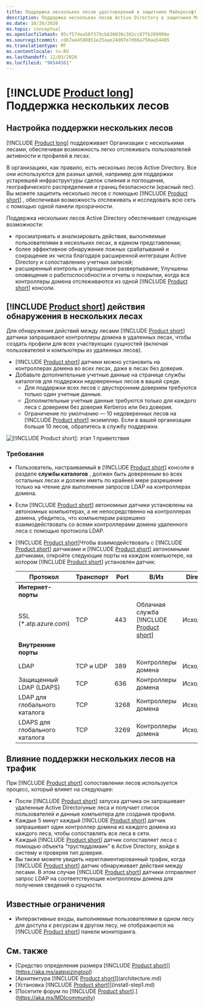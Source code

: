 ```yaml
---
title: Поддержка нескольких лесов удостоверений в защитнике Майкрософт
description: Поддержка нескольких лесов Active Directory в защитнике Майкрософт для идентификации.
ms.date: 10/26/2020
ms.topic: conceptual
ms.openlocfilehash: 05cf574aa56f379cb636036c382cc87fb289990e
ms.sourcegitcommit: cdb7ae4580851e25aae24d07e7d66a750aa54405
ms.translationtype: MT
ms.contentlocale: ru-RU
ms.lasthandoff: 12/03/2020
ms.locfileid: "96544561"
---
```

# <a name="product-long-multi-forest-support"></a>[!INCLUDE [Product long](includes/product-long.md)] Поддержка нескольких лесов

## <a name="multi-forest-support-set-up"></a>Настройка поддержки нескольких лесов

[!INCLUDE [Product long](includes/product-long.md)] поддерживает Организации с несколькими лесами, обеспечивая возможность легко отслеживать пользователей активности и профилей в лесах.

В организациях, как правило, есть несколько лесов Active Directory. Все они используются для разных целей, например для поддержки устаревшей инфраструктуры сделок слияния и поглощения, географического распределения и границ безопасности (красный лес). Вы можете защитить несколько лесов с помощью [!INCLUDE [Product short](includes/product-short.md)] , обеспечивая возможность отслеживать и исследовать всю сеть с помощью одной панели прозрачности.

Поддержка нескольких лесов Active Directory обеспечивает следующие возможности:

- просматривать и анализировать действия, выполняемые пользователями в нескольких лесах, в едином представлении;
- более эффективное обнаружение ложных срабатываний и сокращение их числа благодаря расширенной интеграции Active Directory и сопоставлению учетных записей;
- расширенный контроль и упрощенное развертывание; Улучшены оповещения о работоспособности и отчеты о покрытии, когда все контроллеры домена отслеживаются из одной [!INCLUDE [Product short](includes/product-short.md)] консоли.

## <a name="product-short-detection-activity-across-multiple-forests"></a>[!INCLUDE [Product short](includes/product-short.md)] действия обнаружения в нескольких лесах

Для обнаружения действий между лесами [!INCLUDE [Product short](includes/product-short.md)] датчики запрашивают контроллеры домена в удаленных лесах, чтобы создать профили для всех участвующих сущностей (включая пользователей и компьютеры из удаленных лесов).

- [!INCLUDE [Product short](includes/product-short.md)] датчики можно установить на контроллерах домена во всех лесах, даже в лесах без доверия.
- Добавьте дополнительные учетные данные на странице службы каталогов для поддержки недоверенных лесов в вашей среде.
  - Для поддержки всех лесов с двусторонним доверием требуются только один учетные данные.
  - Дополнительные учетные данные требуются только для каждого леса с доверием без доверия Kerberos или без доверия.
  - Ограничение по умолчанию — 10 недоверенных лесов на [!INCLUDE [Product short](includes/product-short.md)] экземпляр. Если в вашей организации больше 10 лесов, обратитесь в службу поддержки.

![[!INCLUDE [Product short](includes/product-short.md)]: этап 1 приветствия](media/directory-services-add-no-trust-forests.png)

### <a name="requirements"></a>Требования

- Пользователь, настраиваемый в [!INCLUDE [Product short](includes/product-short.md)] консоли в разделе **службы каталогов** , должен быть доверенным во всех остальных лесах и должен иметь по крайней мере разрешение только на чтение для выполнения запросов LDAP на контроллерах домена.
- Если [!INCLUDE [Product short](includes/product-short.md)] автономные датчики установлены на автономных компьютерах, а не непосредственно на контроллерах домена, убедитесь, что компьютерам разрешено взаимодействовать со всеми контроллерами домена удаленного леса с помощью протокола LDAP.

- [!INCLUDE [Product short](includes/product-short.md)]Чтобы взаимодействовать с [!INCLUDE [Product short](includes/product-short.md)] датчиками и [!INCLUDE [Product short](includes/product-short.md)] автономными датчиками, откройте следующие порты на каждом компьютере, на котором [!INCLUDE [Product short](includes/product-short.md)] установлен датчик:

  |Протокол|Транспорт|Port|В/Из|Direction|
  |----|----|----|----|----|
  |**Интернет-порты**||||
  |SSL (*.atp.azure.com)|TCP|443|Облачная служба [!INCLUDE [Product short](includes/product-short.md)]|Исходящее|
  |**Внутренние порты**||||
  |LDAP|TCP и UDP|389|Контроллеры домена|Исходящее|
  |Защищенный LDAP (LDAPS)|TCP|636|Контроллеры домена|Исходящее|
  |LDAP для глобального каталога|TCP|3268|Контроллеры домена|Исходящее|
  |LDAPS для глобального каталога|TCP|3269|Контроллеры домена|Исходящее|

## <a name="multi-forest-support-network-traffic-impact"></a>Влияние поддержки нескольких лесов на трафик

При [!INCLUDE [Product short](includes/product-short.md)] сопоставлении лесов используется процесс, который влияет на следующее:

- После [!INCLUDE [Product short](includes/product-short.md)] запуска датчика он запрашивает удаленные Active Directoryные леса и получает список пользователей и данные компьютера для создания профиля.
- Каждые 5 минут каждый [!INCLUDE [Product short](includes/product-short.md)] датчик запрашивает один контроллер домена из каждого домена из каждого леса, чтобы сопоставлять все леса в сети.
- Каждый [!INCLUDE [Product short](includes/product-short.md)] датчик сопоставляет леса с помощью объекта "трустеддомаин" в Active Directory, войдя в систему и проверяя тип доверия.
- Вы также можете увидеть нерегламентированный трафик, когда [!INCLUDE [Product short](includes/product-short.md)] датчик обнаруживает действия между лесами. В этом случае [!INCLUDE [Product short](includes/product-short.md)] датчики отправляют запрос LDAP на соответствующие контроллеры домена для получения сведений о сущности.

## <a name="known-limitations"></a>Известные ограничения

- Интерактивные входы, выполняемые пользователями в одном лесу для доступа к ресурсам в другом лесу, не отображаются на [!INCLUDE [Product short](includes/product-short.md)] панели мониторинга.

## <a name="see-also"></a>См. также

- [Средство определения размера [!INCLUDE [Product short](includes/product-short.md)]](https://aka.ms/aatpsizingtool)
- [Архитектура [!INCLUDE [Product short](includes/product-short.md)]](architecture.md)
- [Установка [!INCLUDE [Product short](includes/product-short.md)]](install-step1.md)
- [Посетите форум по [!INCLUDE [Product short](includes/product-short.md)].](https://aka.ms/MDIcommunity)
